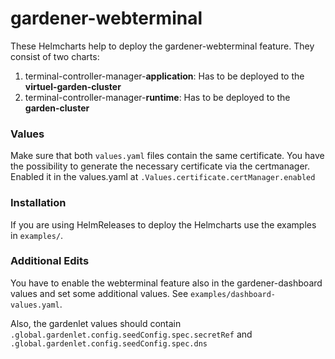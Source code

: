 # gardener-webterminal
These Helmcharts help to deploy the gardener-webterminal feature.
They consist of two charts:
1. terminal-controller-manager-**application**:
    Has to be deployed to the **virtuel-garden-cluster**
3. terminal-controller-manager-**runtime**:
    Has to be deployed to the **garden-cluster**
    
### Values
Make sure that both ```values.yaml``` files contain the same certificate.
You have the possibility to generate the necessary certificate via the certmanager. Enabled it in the values.yaml at ```.Values.certificate.certManager.enabled```

### Installation
If you are using HelmReleases to deploy the Helmcharts use the examples in ```examples/```.

### Additional Edits
You have to enable the webterminal feature also in the gardener-dashboard values and set some additional values. See ```examples/dashboard-values.yaml```.

Also, the gardenlet values should contain ```.global.gardenlet.config.seedConfig.spec.secretRef``` and ```.global.gardenlet.config.seedConfig.spec.dns```
